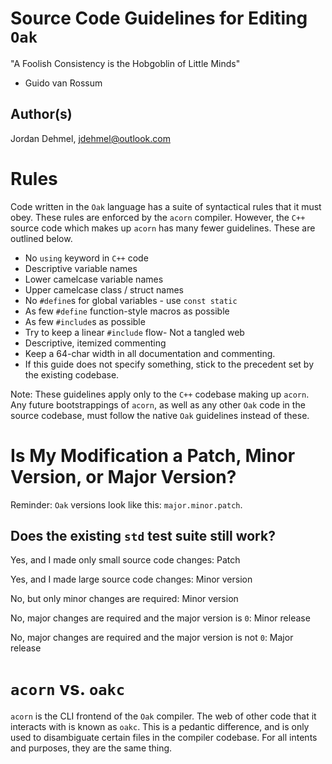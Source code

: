 # Source Code Guidelines for Editing `Oak`

"A Foolish Consistency is the Hobgoblin of Little Minds"
- Guido van Rossum

## Author(s)

Jordan Dehmel, jdehmel@outlook.com

# Rules

Code written in the `Oak` language has a suite of syntactical
rules that it must obey. These rules are enforced by the `acorn`
compiler. However, the `C++` source code which makes up `acorn`
has many fewer guidelines. These are outlined below.

- No `using` keyword in `C++` code
- Descriptive variable names
- Lower camelcase variable names
- Upper camelcase class / struct names
- No `#define`s for global variables - use `const static`
- As few `#define` function-style macros as possible
- As few `#include`s as possible
- Try to keep a linear `#include` flow- Not a tangled web
- Descriptive, itemized commenting
- Keep a 64-char width in all documentation and commenting.
- If this guide does not specify something, stick to the
  precedent set by the existing codebase.

Note: These guidelines apply only to the `C++` codebase making
up `acorn`. Any future bootstrappings of `acorn`, as well as any
other `Oak` code in the source codebase, must follow the native
`Oak` guidelines instead of these.

# Is My Modification a Patch, Minor Version, or Major Version?

Reminder: `Oak` versions look like this: `major.minor.patch`.

## Does the existing `std` test suite still work?

Yes, and I made only small source code changes: Patch

Yes, and I made large source code changes: Minor version

No, but only minor changes are required: Minor version

No, major changes are required and the major version is `0`:
Minor release

No, major changes are required and the major version is not `0`:
Major release

# `acorn` vs. `oakc`

`acorn` is the CLI frontend of the `Oak` compiler. The web of
other code that it interacts with is known as `oakc`. This is a
pedantic difference, and is only used to disambiguate certain
files in the compiler codebase. For all intents and purposes,
they are the same thing.
